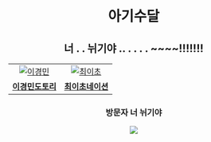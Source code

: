 <div align="center">
  <h1>아기수달</h1>
  <h2>너 . . 뉘기야 ..  . . . . ~~~~!!!!!!!</h2>
</div>

<table>
  <tr>
    <td align="center">
      <a href="https://github.com/meenyweeny">
        <img src="https://github.com/meenyweeny.png" alt="이경민" />
      </a>
    </td>
    <td align="center">
      <a href="https://github.com/yichoya">
        <img src="https://github.com/yichoya.png" alt="최이초" />
      </a>
    </td>
  </tr>
  <tr>
    <td align="center">
      <a href="https://github.com/meenyweeny">
        <b>이경민도토리</b>
      </a>
    </td>
    <td align="center">
      <a href="https://github.com/yichoya">
        <b>최이초네이션</b>
      </a>
    </td>
  </tr>
</table>


<div align="center">
<h3>방문자 너 뉘기야</h3>
<a href="https://hits.seeyoufarm.com"><img src="https://hits.seeyoufarm.com/api/count/incr/badge.svg?url=https://github.com/wearesudal&count_bg=%2379C83D&title_bg=%23555555&icon=&icon_color=%23E7E7E7&title=hits&edge_flat=false"/></a>
</div>
